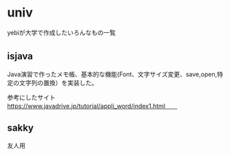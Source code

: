 # univ
yebiが大学で作成したいろんなもの一覧

## isjava　　

Java演習で作ったメモ帳、基本的な機能(Font、文字サイズ変更、save,open,特定の文字列の置換）を実装した。　　

参考にしたサイト　　　
https://www.javadrive.jp/tutorial/appli_word/index1.html　　

## sakky
友人用

